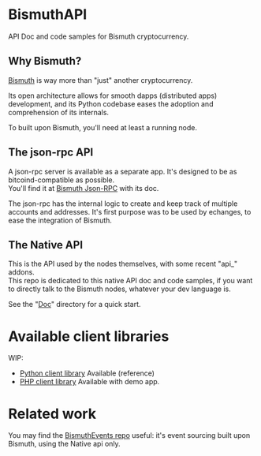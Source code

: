 # BismuthAPI
API Doc and code samples for Bismuth cryptocurrency.

## Why Bismuth?

[Bismuth](https://github.com/hclivess/Bismuth) is way more than "just" another cryptocurrency.

Its open architecture allows for smooth dapps (distributed apps) development, and its Python codebase eases the adoption and comprehension of its internals.

To built upon Bismuth, you'll need at least a running node.

## The json-rpc API

A json-rpc server is available as a separate app. It's designed to be as bitcoind-compatible as possible.  
You'll find it at [Bismuth Json-RPC](https://github.com/EggPool/BismuthRPC) with its doc.

The json-rpc has the internal logic to create and keep track of multiple accounts and addresses.
It's first purpose was to be used by echanges, to ease the integration of Bismuth.

## The Native API

This is the API used by the nodes themselves, with some recent "api_" addons.  
This repo is dedicated to this native API doc and code samples, if you want to directly talk to the Bismuth nodes, whatever your dev language is.

See the "[Doc](doc/)" directory for a quick start.

# Available client libraries

WIP:
* [Python client library](Python/) Available (reference)
* [PHP client library](PHP/) Available with demo app.

# Related work

You may find the [BismuthEvents repo](https://github.com/EggPool/BismuthEvents) useful: it's event sourcing built upon Bismuth, using the Native api only.

